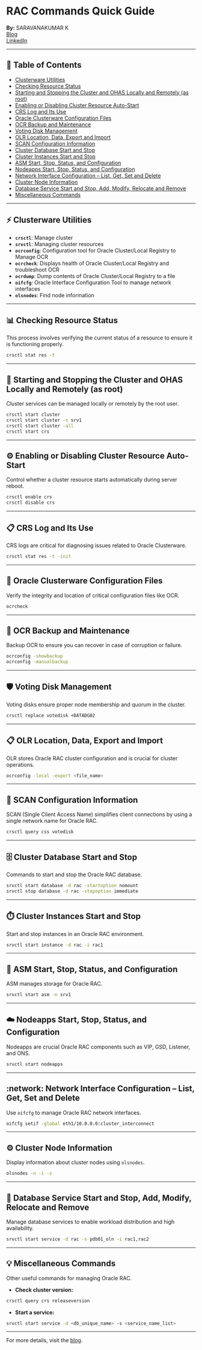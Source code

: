
# **RAC Commands Quick Guide**

**By:** SARAVANAKUMAR K  
[Blog](https://skumar22k.blogspot.com/)  
[LinkedIn](https://www.linkedin.com/in/saravanakumar-k-87768914/)

---

## :book: **Table of Contents**

- [Clusterware Utilities](#clusterware-utilities)
- [Checking Resource Status](#checking-resource-status)
- [Starting and Stopping the Cluster and OHAS Locally and Remotely (as root)](#starting-and-stopping-the-cluster-and-ohas-locally-and-remotely-as-root)
- [Enabling or Disabling Cluster Resource Auto-Start](#enabling-or-disabling-cluster-resource-auto-start)
- [CRS Log and Its Use](#crs-log-and-its-use)
- [Oracle Clusterware Configuration Files](#oracle-clusterware-configuration-files)
- [OCR Backup and Maintenance](#ocr-backup-and-maintenance)
- [Voting Disk Management](#voting-disk-management)
- [OLR Location, Data, Export and Import](#olr-location-data-export-and-import)
- [SCAN Configuration Information](#scan-configuration-information)
- [Cluster Database Start and Stop](#cluster-database-start-and-stop)
- [Cluster Instances Start and Stop](#cluster-instances-start-and-stop)
- [ASM Start, Stop, Status, and Configuration](#asm-start-stop-status-and-configuration)
- [Nodeapps Start, Stop, Status, and Configuration](#nodeapps-start-stop-status-and-configuration)
- [Network Interface Configuration – List, Get, Set and Delete](#network-interface-configuration--list-get-set-and-delete)
- [Cluster Node Information](#cluster-node-information)
- [Database Service Start and Stop, Add, Modify, Relocate and Remove](#database-service-start-and-stop-add-modify-relocate-and-remove)
- [Miscellaneous Commands](#miscellaneous-commands)

---

## :zap: **Clusterware Utilities**

- **`crsctl`**: Manage cluster
- **`srvctl`**: Managing cluster resources
- **`ocrconfig`**: Configuration tool for Oracle Cluster/Local Registry to Manage OCR
- **`ocrcheck`**: Displays health of Oracle Cluster/Local Registry and troubleshoot OCR
- **`ocrdump`**: Dump contents of Oracle Cluster/Local Registry to a file
- **`oifcfg`**: Oracle Interface Configuration Tool to manage network interfaces
- **`olsnodes`**: Find node information

---

## :bar_chart: **Checking Resource Status**

This process involves verifying the current status of a resource to ensure it is functioning properly.

```bash
crsctl stat res -t
```

---

## :rocket: **Starting and Stopping the Cluster and OHAS Locally and Remotely (as root)**

Cluster services can be managed locally or remotely by the root user.

```bash
crsctl start cluster
crsctl start cluster -n srv1
crsctl start cluster -all
crsctl start crs
```

---

## :gear: **Enabling or Disabling Cluster Resource Auto-Start**

Control whether a cluster resource starts automatically during server reboot.

```bash
crsctl enable crs
crsctl disable crs
```

---

## :clipboard: **CRS Log and Its Use**

CRS logs are critical for diagnosing issues related to Oracle Clusterware.

```bash
crsctl stat res -t -init
```

---

## :file_folder: **Oracle Clusterware Configuration Files**

Verify the integrity and location of critical configuration files like OCR.

```bash
ocrcheck
```

---

## :calendar: **OCR Backup and Maintenance**

Backup OCR to ensure you can recover in case of corruption or failure.

```bash
ocrconfig -showbackup
ocrconfig -manualbackup
```

---

## :shield: **Voting Disk Management**

Voting disks ensure proper node membership and quorum in the cluster.

```bash
crsctl replace votedisk +DATADG02
```

---

## :clipboard: **OLR Location, Data, Export and Import**

OLR stores Oracle RAC cluster configuration and is crucial for cluster operations.

```bash
ocrconfig -local -export <file_name>
```

---

## :arrows_counterclockwise: **SCAN Configuration Information**

SCAN (Single Client Access Name) simplifies client connections by using a single network name for Oracle RAC.

```bash
crsctl query css votedisk
```

---

## :file_cabinet: **Cluster Database Start and Stop**

Commands to start and stop the Oracle RAC database.

```bash
srvctl start database -d rac -startoption nomount
srvctl stop database -d rac -stopoption immediate
```

---

## :stopwatch: **Cluster Instances Start and Stop**

Start and stop instances in an Oracle RAC environment.

```bash
srvctl start instance -d rac -i rac1
```

---

## :floppy_disk: **ASM Start, Stop, Status, and Configuration**

ASM manages storage for Oracle RAC.

```bash
srvctl start asm -n srv1
```

---

## :cloud: **Nodeapps Start, Stop, Status, and Configuration**

Nodeapps are crucial Oracle RAC components such as VIP, GSD, Listener, and ONS.

```bash
srvctl start nodeapps
```

---

## :network: **Network Interface Configuration – List, Get, Set and Delete**

Use `oifcfg` to manage Oracle RAC network interfaces.

```bash
oifcfg setif -global eth1/10.0.0.0:cluster_interconnect
```

---

## :gear: **Cluster Node Information**

Display information about cluster nodes using `olsnodes`.

```bash
olsnodes -n -i -s
```

---

## :repeat: **Database Service Start and Stop, Add, Modify, Relocate and Remove**

Manage database services to enable workload distribution and high availability.

```bash
srvctl start service -d rac -s pdb01_oln -i rac1,rac2
```

---

## :bulb: **Miscellaneous Commands**

Other useful commands for managing Oracle RAC.

- **Check cluster version:**
```bash
crsctl query crs releaseversion
```

- **Start a service:**
```bash
srvctl start service -d <db_unique_name> -s <service_name_list>
```

---

For more details, visit the [blog](https://skumar22k.blogspot.com/).
